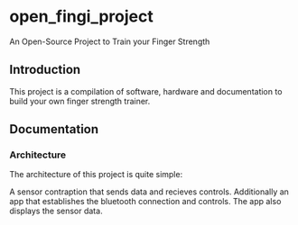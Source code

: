 # open_fingi_project
An Open-Source Project to Train your Finger Strength

## Introduction

This project is a compilation of software, hardware and documentation to build your own finger strength trainer.

## Documentation

### Architecture

The architecture of this project is quite simple:

A sensor contraption that sends data and recieves controls. Additionally an app that establishes the bluetooth connection and controls. The app also displays the sensor data.
